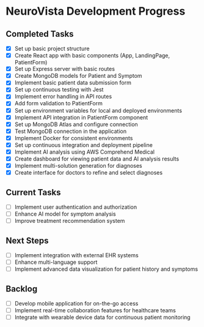 # NeuroVista Development Progress

## Completed Tasks
- [x] Set up basic project structure
- [x] Create React app with basic components (App, LandingPage, PatientForm)
- [x] Set up Express server with basic routes
- [x] Create MongoDB models for Patient and Symptom
- [x] Implement basic patient data submission form
- [x] Set up continuous testing with Jest
- [x] Implement error handling in API routes
- [x] Add form validation to PatientForm
- [x] Set up environment variables for local and deployed environments
- [x] Implement API integration in PatientForm component
- [x] Set up MongoDB Atlas and configure connection
- [x] Test MongoDB connection in the application
- [x] Implement Docker for consistent environments
- [x] Set up continuous integration and deployment pipeline
- [x] Implement AI analysis using AWS Comprehend Medical
- [x] Create dashboard for viewing patient data and AI analysis results
- [x] Implement multi-solution generation for diagnoses
- [x] Create interface for doctors to refine and select diagnoses

## Current Tasks
- [ ] Implement user authentication and authorization
- [ ] Enhance AI model for symptom analysis
- [ ] Improve treatment recommendation system

## Next Steps
- [ ] Implement integration with external EHR systems
- [ ] Enhance multi-language support
- [ ] Implement advanced data visualization for patient history and symptoms

## Backlog
- [ ] Develop mobile application for on-the-go access
- [ ] Implement real-time collaboration features for healthcare teams
- [ ] Integrate with wearable device data for continuous patient monitoring
